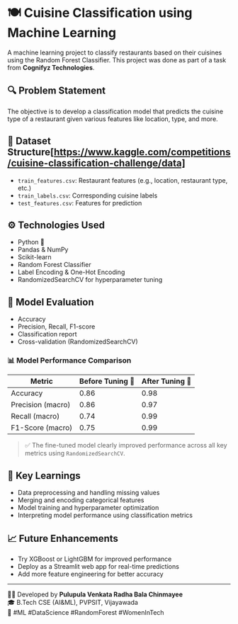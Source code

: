 # 🍽️ Cuisine Classification using Machine Learning

A machine learning project to classify restaurants based on their cuisines using the Random Forest Classifier. This project was done as part of a task from **Cognifyz Technologies**.

## 🔍 Problem Statement

The objective is to develop a classification model that predicts the cuisine type of a restaurant given various features like location, type, and more.

## 📁 Dataset Structure[https://www.kaggle.com/competitions/cuisine-classification-challenge/data]

- `train_features.csv`: Restaurant features (e.g., location, restaurant type, etc.)
- `train_labels.csv`: Corresponding cuisine labels
- `test_features.csv`: Features for prediction

## ⚙️ Technologies Used

- Python 🐍
- Pandas & NumPy
- Scikit-learn
- Random Forest Classifier
- Label Encoding & One-Hot Encoding
- RandomizedSearchCV for hyperparameter tuning

## 🧪 Model Evaluation

- Accuracy
- Precision, Recall, F1-score
- Classification report
- Cross-validation (RandomizedSearchCV)

### 📊 Model Performance Comparison

| Metric           | Before Tuning 🎯 | After Tuning 🔧 |
|------------------|------------------|-----------------|
| Accuracy         | 0.86             | 0.98            |
| Precision (macro)| 0.86             | 0.97            |
| Recall (macro)   | 0.74             | 0.99            |
| F1-Score (macro) | 0.75             | 0.99            |

> ✅ The fine-tuned model clearly improved performance across all key metrics using `RandomizedSearchCV`.


## 🧠 Key Learnings

- Data preprocessing and handling missing values
- Merging and encoding categorical features
- Model training and hyperparameter optimization
- Interpreting model performance using classification metrics

## 📈 Future Enhancements

- Try XGBoost or LightGBM for improved performance
- Deploy as a Streamlit web app for real-time predictions
- Add more feature engineering for better accuracy


---

👩‍💻 Developed by **Pulupula Venkata Radha Bala Chinmayee**  
🎓 B.Tech CSE (AI&ML), PVPSIT, Vijayawada  
🌟 #ML #DataScience #RandomForest #WomenInTech
